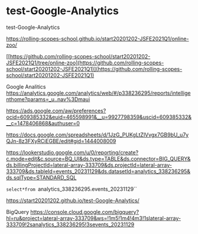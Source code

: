 # test-Google-Analytics
test-Google-Analytics



https://rolling-scopes-school.github.io/start20201202-JSFE2021Q1/online-zoo/


[[https://github.com/rolling-scopes-school/start20201202-JSFE2021Q1/tree/online-zoo](https://github.com/rolling-scopes-school/start20201202-JSFE2021Q1)](https://github.com/rolling-scopes-school/start20201202-JSFE2021Q1)

Google Analitics   https://analytics.google.com/analytics/web/#/p338236295/reports/intelligenthome?params=_u..nav%3Dmaui

https://ads.google.com/aw/preferences?ocid=609385332&euid=465598991&__u=9927798359&uscid=609385332&__c=1478406868&authuser=0

https://docs.google.com/spreadsheets/d/1JzG_PUKgLtZlVvgx7GB9bU_u7yQJn-8z3FXyRCiEGBE/edit#gid=1444008009

https://lookerstudio.google.com/u/0/reporting/create?c.mode=edit&c.source=BQ_UI&ds.type=TABLE&ds.connector=BIG_QUERY&ds.billingProjectId=lateral-array-333709&ds.projectId=lateral-array-333709&ds.tableId=events_20231129&ds.datasetId=analytics_338236295&ds.sqlType=STANDARD_SQL

`select*from `analytics_338236295.events_20231129``

https://start20201202.github.io/test-Google-Analytics/

BigQuery https://console.cloud.google.com/bigquery?hl=ru&project=lateral-array-333709&ws=!1m5!1m4!4m3!1slateral-array-333709!2sanalytics_338236295!3sevents_20231129
